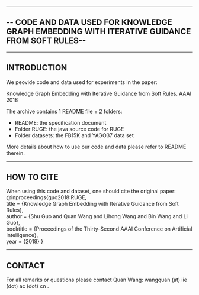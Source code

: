 -------------------------------------------------------------------------------------
-- CODE AND DATA USED FOR KNOWLEDGE GRAPH EMBEDDING WITH ITERATIVE GUIDANCE FROM SOFT RULES--
-------------------------------------------------------------------------------------

------------------
INTRODUCTION
------------------
 
We peovide code and data used for experiments in the paper:

Knowledge Graph Embedding with Iterative Guidance from Soft Rules. AAAI 2018

The archive contains 1 README file + 2 folders:
  - README: the specification document
  - Folder RUGE: the java source code for RUGE
  - Folder datasets: the FB15K and YAGO37 data set

More details about how to use our code and data please refer to README therein.


------------------
HOW TO CITE
------------------

When using this code and dataset, one should cite the original paper:  
  @inproceedings{guo2018:RUGE,  
    title     = {Knowledge Graph Embedding with Iterative Guidance from Soft Rules},  
    author    = {Shu Guo and Quan Wang and Lihong Wang and Bin Wang and Li Guo},  
    booktitle = {Proceedings of the Thirty-Second AAAI Conference on Artificial Intelligence},  
    year      = {2018} 
  }  


------------------  
CONTACT
------------------

For all remarks or questions please contact Quan Wang:
wangquan (at) iie (dot) ac (dot) cn .


